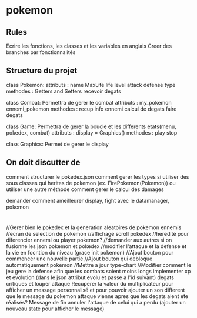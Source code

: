 # pokemon

## Rules

Ecrire les fonctions, les classes et les variables en anglais
Creer des branches par fonctionnalités




## Structure du projet

class Pokemon:
    attributs : 
        name
        MaxLife
        life
        level
        attack
        defense
        type
    methodes : 
        Getters and Setters
        recevoir degats
        

class Combat:
    Permettra de gerer le combat
    attributs : 
        my_pokemon
        ennemi_pokemon
    methodes : 
        recup info ennemi
        calcul de degats
        faire degats

class Game:
    Permettra de gerer la boucle et les differents etats(menu, pokedex, combat)
    attributs :
        display = Graphics()
    methodes : 
        play
        stop

class Graphics:
    Permet de gerer le display


## On doit discutter de

comment structurer le pokedex.json
comment gerer les types
si utiliser des sous classes qui herites de pokemon (ex. FirePokemon(Pokemon)) ou utiliser une autre méthode
comment gerer le calcul des damages


demander comment ameilleurer display, fight avec le datamanager, pokemon




#
//Gerer bien le pokedex et la generation aleatoires de pokemon ennemis
//ecran de selection de pokemon
//affichage scroll pokedex
//heredité pour diferencier ennemi ou player pokemon?
//demander aux autres si on fusionne les json pokemon et pokedex
//modifier l'attaque et la defense et la vie en focntion du niveau (grace init pokemon)
//Ajout bouton pour commencer une nouvelle partie
//Ajout bouton qui debloque automatiquement pokemon
//Mettre a jour type-chart
//Modifier comment le jeu gere la defense afin que les combats soient moins longs 
implementer xp et evolution (dans le json attribut evolu et passe a l'id suivant)
degats critiques et louper attaque
Recuperer la valeur du multiplicateur pour afficher un message personnalisé et pour pouvoir ajouter un son different
que le message du pokemon attaque vienne apres que les degats aient ete réalisés?
Message de fin annuler l'attaque de celui qui a perdu (ajouter un nouveau state pour afficher le message)

